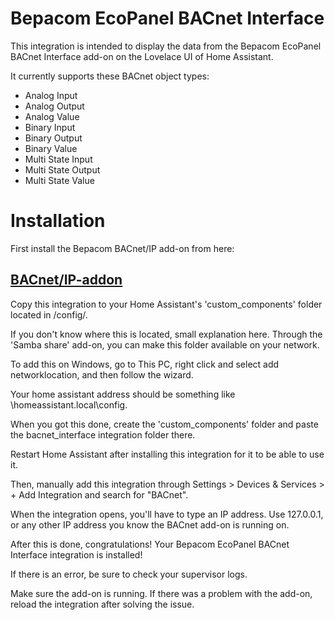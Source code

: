 # Bepacom EcoPanel BACnet Interface

This integration is intended to display the data from the Bepacom EcoPanel BACnet Interface add-on on the Lovelace UI of Home Assistant.

It currently supports these BACnet object types:

- Analog Input
- Analog Output
- Analog Value
- Binary Input
- Binary Output
- Binary Value
- Multi State Input
- Multi State Output
- Multi State Value


# Installation

First install the Bepacom BACnet/IP add-on from here: 

## [BACnet/IP-addon](https://github.com/Bepacom-Raalte/bepacom-HA-Addons/tree/main/bacnetinterface)

Copy this integration to your Home Assistant's 'custom_components' folder located in /config/.

If you don't know where this is located, small explanation here. Through the 'Samba share' add-on, you can make this folder available on your network.

To add this on Windows, go to This PC, right click and select add networklocation, and then follow the wizard. 

Your home assistant address should be something like \\homeassistant.local\config.

When you got this done, create the 'custom_components' folder and paste the bacnet_interface integration folder there.

Restart Home Assistant after installing this integration for it to be able to use it.

Then, manually add this integration through Settings > Devices & Services > + Add Integration and search for "BACnet".

When the integration opens, you'll have to type an IP address. Use 127.0.0.1, or any other IP address you know the BACnet add-on is running on.

After this is done, congratulations! Your Bepacom EcoPanel BACnet Interface integration is installed!

If there is an error, be sure to check your supervisor logs.

Make sure the add-on is running. If there was a problem with the add-on, reload the integration after solving the issue.

